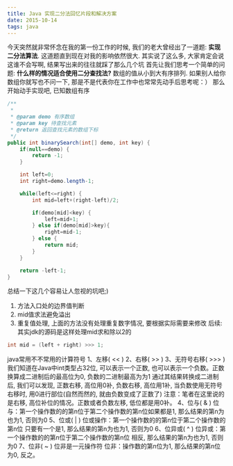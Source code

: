 ```yaml
---
title: Java 实现二分法回忆片段和解决方案
date: 2015-10-14
tags: java
---
```


今天突然就非常怀念在我的第一份工作的时候, 我们的老大曾经出了一道题: **实现二分法算法**. 这道题直到现在对我的影响依然很大. 其实说了这么多, 大家肯定会说这谁不会写啊, 结果写出来的往往就踩了那么几个坑
首先让我们思考一个简单的问题: **什么样的情况适合使用二分查找法?**
数组的值从小到大有序排列. 如果别人给你数组你就写也不问一下, 那是不是代表你在工作中也常常先动手后思考呢：）
那么开始动手实现吧, 已知数组有序
```java
/**
 *
 * @param demo 有序数组
 * @param key 待查找元素
 * @return 返回查找元素的数组下标
 */
public int binarySearch(int[] demo, int key) {
    if(null==demo) {
        return -1;
    }

    int left=0;
    int right=demo.length-1;

    while(left<=right) {
        int mid=left+(right-left)/2;

        if(demo[mid]<key) {
            left=mid+1;
        } else if(demo[mid]>key){
            right=mid-1;
        } else {
            return mid;
        }
    }

    return -left-1;
}
```
总结一下这几个容易让人忽视的坑吧;)
1. 方法入口处的边界值判断
2. mid值求法避免溢出
3. 重复值处理, 上面的方法没有处理重复数字情况, 要根据实际需要来修改
后续:
其实jdk的源码是这样处理mid求和除以2的
```java
int mid = (left + right) >>> 1;
```
java常用不不常用的计算符号
1、左移( << )
2、右移( >> )
3、无符号右移( >>> )
我们知道在Java中int类型占32位, 可以表示一个正数, 也可以表示一个负数。正数换算成二进制后的最高位为0, 负数的二进制最高为为1
通过其结果转换成二进制后, 我们可以发现, 正数右移, 高位用0补, 负数右移, 高位用1补, 当负数使用无符号右移时, 用0进行部位(自然而然的, 就由负数变成了正数了)
注意：笔者在这里说的是右移, 高位补位的情况。正数或者负数左移, 低位都是用0补。
4、位与( & )
位与：第一个操作数的的第n位于第二个操作数的第n位如果都是1, 那么结果的第n为也为1, 否则为0
5、位或( | )
位或操作：第一个操作数的的第n位于第二个操作数的第n位 只要有一个是1, 那么结果的第n为也为1, 否则为0
6、位异或( ^ )
位异或：第一个操作数的的第n位于第二个操作数的第n位 相反, 那么结果的第n为也为1, 否则为0
7、位非( ~ )           位非是一元操作符
位非：操作数的第n位为1, 那么结果的第n位为0, 反之。
